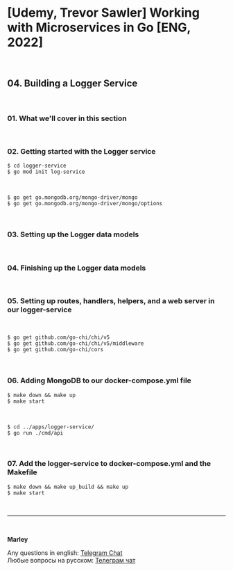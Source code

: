 # [Udemy, Trevor Sawler] Working with Microservices in Go [ENG, 2022]

<br/>

## 04. Building a Logger Service

<br/>

### 01. What we'll cover in this section

<br/>

### 02. Getting started with the Logger service

```
$ cd logger-service
$ go mod init log-service
```

<br/>

```
$ go get go.mongodb.org/mongo-driver/mongo
$ go get go.mongodb.org/mongo-driver/mongo/options
```

<br/>

### 03. Setting up the Logger data models

<br/>

### 04. Finishing up the Logger data models

<br/>

### 05. Setting up routes, handlers, helpers, and a web server in our logger-service

<br/>

```
$ go get github.com/go-chi/chi/v5
$ go get github.com/go-chi/chi/v5/middleware
$ go get github.com/go-chi/cors
```

<br/>

### 06. Adding MongoDB to our docker-compose.yml file

```
$ make down && make up
$ make start
```

<br/>

```
$ cd ../apps/logger-service/
$ go run ./cmd/api
```

<br/>

### 07. Add the logger-service to docker-compose.yml and the Makefile

```
$ make down && make up_build && make up
$ make start
```

<br/>

---

<br/>

**Marley**

Any questions in english: <a href="https://jsdev.org/chat/">Telegram Chat</a>  
Любые вопросы на русском: <a href="https://jsdev.ru/chat/">Телеграм чат</a>
